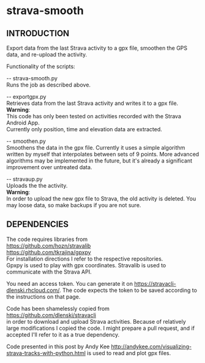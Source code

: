 # strava-smooth

## INTRODUCTION

Export data from the last Strava activity to a gpx file, smoothen the GPS data, and re-upload the activity.

Functionality of the scripts:

-- strava-smooth.py  
Runs the job as described above.

-- exportgpx.py  
Retrieves data from the last Strava activity and writes it to a gpx file.  
**Warning**:  
  This code has only been tested on activities recorded with the Strava Android App.  
  Currently only position, time and elevation data are extracted.

-- smoothen.py  
Smoothens the data in the gpx file. Currently it uses a simple algorithm written by myself that interpolates between sets of 9 points. More advanced algorithms may be implemented in the future, but it's already a significant improvement over untreated data.

-- stravaup.py  
Uploads the the activity.  
**Warning**:  
  In order to upload the new gpx file to Strava, the old activity is deleted. You may loose data, so make backups if you are not sure.


## DEPENDENCIES

The code requires libraries from  
https://github.com/hozn/stravalib  
https://github.com/tkrajina/gpxpy  
For installation directions I refer to the respective repositories.  
Gpxpy is used to play with gpx coordinates. Stravalib is used to communicate with the Strava API.

You need an access token. You can generate it on https://stravacli-dlenski.rhcloud.com/. The code expects the token to be saved according to the instructions on that page.


Code has been shamelessly copied from  
https://github.com/dlenski/stravacli  
in order to download and upload Strava activities. Because of relatively large modifications I copied the code. I might prepare a pull request, and if accepted I'll refer to it as a true dependency.

Code presented in this post by Andy Kee
http://andykee.com/visualizing-strava-tracks-with-python.html
is used to read and plot gpx files.



